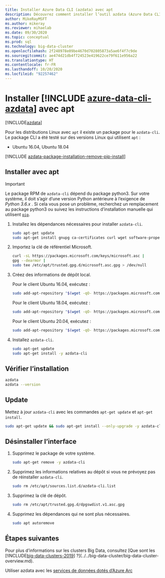 ```yaml
---
title: Installer Azure Data CLI (azdata) avec apt
description: Découvrez comment installer l’outil azdata (Azure Data CLI) avec apt.
author: MikeRayMSFT
ms.author: mikeray
ms.reviewer: mihaelab
ms.date: 09/30/2020
ms.topic: conceptual
ms.prod: sql
ms.technology: big-data-cluster
ms.openlocfilehash: 2f248978e09be4670d702805873a5ae6f4f7c9de
ms.sourcegitcommit: ae474d21db4f724523e419622ce79f611e956a22
ms.translationtype: HT
ms.contentlocale: fr-FR
ms.lasthandoff: 10/20/2020
ms.locfileid: "92257462"
---
```

# <a name="install-azure-data-cli-azdata-with-apt"></a>Installer [!INCLUDE [azure-data-cli-azdata](../../includes/azure-data-cli-azdata.md)] avec apt

[!INCLUDE[azdata](../../includes/applies-to-version/azdata.md)]

Pour les distributions Linux avec `apt` il existe un package pour le `azdata-cli`. Le package CLI a été testé sur des versions Linux qui utilisent `apt` :

- Ubuntu 16.04, Ubuntu 18.04

[!INCLUDE [azdata-package-installation-remove-pip-install](../../includes/azdata-package-installation-remove-pip-install.md)]

## <a name="install-with-apt"></a>Installer avec apt

>[!IMPORTANT]
> Le package RPM de `azdata-cli` dépend du package python3. Sur votre système, il doit s’agir d’une version Python antérieure à l’exigence de *Python 3.6.x* . Si cela vous pose un problème, recherchez un remplacement au package python3 ou suivez les instructions d’installation manuelle qui utilisent [`pip`](../install/deploy-install-azdata-pip.md).

1. Installez les dépendances nécessaires pour installer `azdata-cli`.

   ```bash
   sudo apt-get update
   sudo apt-get install gnupg ca-certificates curl wget software-properties-common apt-transport-https lsb-release -y
   ```

2. Importez la clé de référentiel Microsoft.

   ```bash
   curl -sL https://packages.microsoft.com/keys/microsoft.asc |
   gpg --dearmor |
   sudo tee /etc/apt/trusted.gpg.d/microsoft.asc.gpg > /dev/null
   ```

3. Créez des informations de dépôt local.

   Pour le client Ubuntu 16.04, exécutez :

    ```bash
    sudo add-apt-repository "$(wget -qO- https://packages.microsoft.com/config/ubuntu/16.04/prod.list)"
    ```

   Pour le client Ubuntu 18.04, exécutez :

    ```bash
    sudo add-apt-repository "$(wget -qO- https://packages.microsoft.com/config/ubuntu/18.04/prod.list)"
    ```

   Pour le client Ubuntu 20.04, exécutez :

    ```bash
    sudo add-apt-repository "$(wget -qO- https://packages.microsoft.com/config/ubuntu/20.04/prod.list)
    ```

4. Installez `azdata-cli`.

   ```bash
   sudo apt-get update
   sudo apt-get install -y azdata-cli
   ```

## <a name="verify-install"></a>Vérifier l’installation

```bash
azdata
azdata --version
```

## <a name="update"></a>Update

Mettez à jour `azdata-cli` avec les commandes `apt-get update` et `apt-get install`.

```bash
sudo apt-get update && sudo apt-get install --only-upgrade -y azdata-cli
```

## <a name="uninstall"></a>Désinstaller l’interface

1. Supprimez le package de votre système.

   ```bash
   sudo apt-get remove -y azdata-cli
   ```

2. Supprimez les informations relatives au dépôt si vous ne prévoyez pas de réinstaller `azdata-cli`.

   ```bash
   sudo rm /etc/apt/sources.list.d/azdata-cli.list
   ```

3. Supprimez la clé de dépôt.

   ```bash
   sudo rm /etc/apt/trusted.gpg.d/dpgswdist.v1.asc.gpg
   ```

4. Supprimez les dépendances qui ne sont plus nécessaires.

   ```bash
   sudo apt autoremove
   ```

## <a name="next-steps"></a>Étapes suivantes

Pour plus d’informations sur les clusters Big Data, consultez [Que sont les [!INCLUDE[big-data-clusters-2019](../../includes/ssbigdataclusters-ver15.md)] ?](../../big-data-cluster/big-data-cluster-overview.md).

Utiliser azdata avec les [services de données dotés d’Azure Arc](/azure/azure-arc/data/)